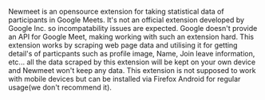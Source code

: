 Newmeet is an opensource extension for taking statistical data of participants in Google Meets. It's not an official extension developed by Google Inc. so incompatability issues are expected. Google doesn't provide an API for Google Meet, making working with such an extension hard. This extension works by scraping web page data and utilising it for getting detail's of particpants such as profile image, Name, Join leave information, etc... all the data scraped by this extension will be kept on your own device and Newmeet won't keep any data. This extension is not supposed to work with mobile devices but can be installed via Firefox Android for regular usage(we don't recommend it).
